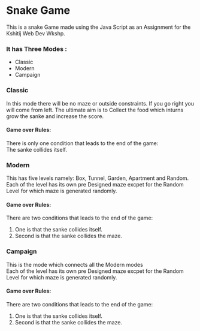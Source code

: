 # Snake Game
This is a snake Game made using the Java Script as an Assignment for the Kshitij Web Dev Wkshp.

### It has Three Modes :
* Classic
* Modern
* Campaign

### Classic
In this mode there will be no maze or outside constraints.
If you go right you will come from left. The ultimate aim is to Collect the food which inturns grow the sanke and increase the score.

#### Game over Rules:
There is only one condition that leads to the end of the game: <br/>The sanke collides itself.

### Modern
This has five levels namely: Box, Tunnel, Garden, Apartment and Random.
</br>Each of the level has its own pre Designed maze excpet for the Random Level for which maze is generated randomly.

#### Game over Rules:
There are two conditions that leads to the end of the game: <br/>
1. One is that the sanke collides itself.<br/>
2. Second is that the sanke collides the maze.

### Campaign
This is the mode which connects all the Modern modes
</br>Each of the level has its own pre Designed maze excpet for the Random Level for which maze is generated randomly.

#### Game over Rules:
There are two conditions that leads to the end of the game: <br/>
1. One is that the sanke collides itself.<br/>
2. Second is that the sanke collides the maze.
